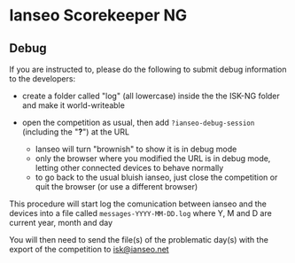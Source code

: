 # Ianseo Scorekeeper NG

## Debug

If you are instructed to, please do the following to submit debug information to the developers:

- create a folder called "log" (all lowercase) inside the the ISK-NG folder and make it world-writeable
- open the competition as usual, then add `?ianseo-debug-session` (including the "**?**") at the URL
  
  - Ianseo will turn "brownish" to show it is in debug mode
  - only the browser where you modified the URL is in debug mode, letting other connected devices to behave normally
  - to go back to the usual bluish ianseo, just close the competition or quit the browser (or use a different browser) 

This procedure will start log the comunication between ianseo and the devices into a file called `messages-YYYY-MM-DD.log` where Y, M and D are current year, month and day

You will then need to send the file(s) of the problematic day(s) with the export of the competition to isk@ianseo.net